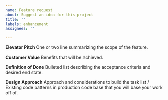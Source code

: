 ```yaml
---
name: Feature request
about: Suggest an idea for this project
title: ''
labels: enhancement
assignees: ''

---
```


**Elevator Pitch**
One or two line summarizing the scope of the feature.

**Customer Value**
Benefits that will be achieved.

**Definition of Done**
Bulleted list describing the acceptance criteria and desired end state.

**Design Approach**
Approach and considerations to build the task list / Existing code patterns in production code base that you will base your work off of.
